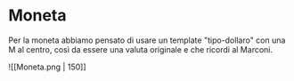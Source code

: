 # Moneta
Per la moneta abbiamo pensato di usare un template "tipo-dollaro" con una M al centro, così da essere una valuta originale e che ricordi al Marconi.

![[Moneta.png | 150]]